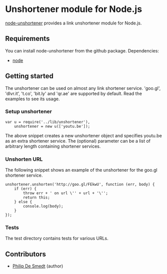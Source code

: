 Unshortener module for Node.js
==============================

[node-unshortener](https://github.com/philipdesmedt/node-unshortener) provides a link unshortener module for Node.js.

## Requirements

You can install node-unshortener from the github package. Dependencies:

- [node](http://nodejs.org/)

## Getting started

The unshortener can be used on almost any link shortener service. 'goo.gl', 'dlvr.it', 't.co', 'bit.ly' and 'qr.ae' are supported by default. Read the examples to see its usage.

### Setup unshortener

	var	u = require('../lib/unshortener'),
		unshortener = new u(['youtu.be']);

The above snippet creates a new unshortener object and specifies youtu.be as an extra shortener service. The (optional) parameter can be a list of arbitrary length containing shortener services.

### Unshorten URL

The following snippet shows an example of the unshortener for the goo.gl shortener service.

	unshortener.unshorten('http://goo.gl/FEkwU', function (err, body) {
		if (err) {
			throw err + ' on url \'' + url + '\'';
			return this;
		} else {
			console.log(body);
		}
	});

### Tests

The test directory contains tests for various URLs.

## Contributors

- [Philip De Smedt](http://github.com/philipdesmedt) (author)
